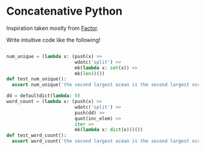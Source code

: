 
# Concatenative Python

Inspiration taken mostly from [Factor](https://factorcode.org/).

Write intuitive code like the following!

```python

num_unique = (lambda x: (push(x) >>
                         wdotc('split') >>
                         mk(lambda x: set(x)) >>
                         mk(len))())
def test_num_unique():
  assert num_unique('the second largest ocean is the second largest ocean') == (5,)

dd = defaultdict(lambda: 0)
word_count = (lambda x: (push(x) >>
                         wdotc('split') >>
                         push(dd) >>
                         quot(inc_elem) >>
                         iter >>
                         mk(lambda x: dict(x)))())
def test_word_count():
  assert word_count('the second largest ocean is the second largest ocean') == ({'the': 2, 'second': 2, 'largest': 2, 'ocean': 2, 'is': 1},)
```
